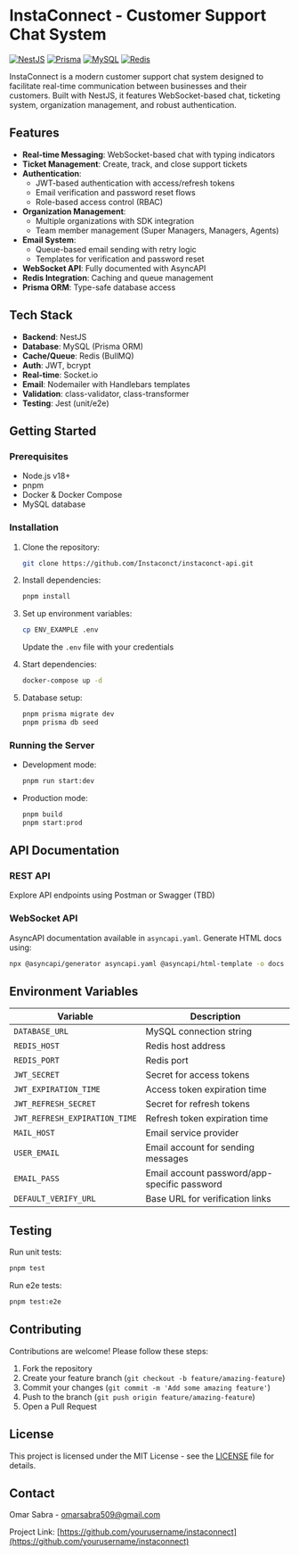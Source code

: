# InstaConnect - Customer Support Chat System

[![NestJS](https://img.shields.io/badge/nestjs-%23E0234E.svg?logo=nestjs&logoColor=white)](https://nestjs.com/)
[![Prisma](https://img.shields.io/badge/Prisma-3982CE?logo=Prisma&logoColor=white)](https://www.prisma.io/)
[![MySQL](https://img.shields.io/badge/MySQL-005C84?logo=mysql&logoColor=white)](https://www.mysql.com/)
[![Redis](https://img.shields.io/badge/Redis-%23DD0031.svg?logo=redis&logoColor=white)](https://redis.io/)

InstaConnect is a modern customer support chat system designed to facilitate real-time communication between businesses and their customers. Built with NestJS, it features WebSocket-based chat, ticketing system, organization management, and robust authentication.

## Features

- **Real-time Messaging**: WebSocket-based chat with typing indicators
- **Ticket Management**: Create, track, and close support tickets
- **Authentication**:
  - JWT-based authentication with access/refresh tokens
  - Email verification and password reset flows
  - Role-based access control (RBAC)
- **Organization Management**: 
  - Multiple organizations with SDK integration
  - Team member management (Super Managers, Managers, Agents)
- **Email System**:
  - Queue-based email sending with retry logic
  - Templates for verification and password reset
- **WebSocket API**: Fully documented with AsyncAPI
- **Redis Integration**: Caching and queue management
- **Prisma ORM**: Type-safe database access

## Tech Stack

- **Backend**: NestJS
- **Database**: MySQL (Prisma ORM)
- **Cache/Queue**: Redis (BullMQ)
- **Auth**: JWT, bcrypt
- **Real-time**: Socket.io
- **Email**: Nodemailer with Handlebars templates
- **Validation**: class-validator, class-transformer
- **Testing**: Jest (unit/e2e)

## Getting Started

### Prerequisites

- Node.js v18+
- pnpm
- Docker & Docker Compose
- MySQL database

### Installation

1. Clone the repository:
   ```bash
   git clone https://github.com/Instaconct/instaconct-api.git
   ```

2. Install dependencies:
   ```bash
   pnpm install
   ```

3. Set up environment variables:
   ```bash
   cp ENV_EXAMPLE .env
   ```
   Update the `.env` file with your credentials

4. Start dependencies:
   ```bash
   docker-compose up -d
   ```

5. Database setup:
   ```bash
   pnpm prisma migrate dev
   pnpm prisma db seed
   ```

### Running the Server

- Development mode:
  ```bash
  pnpm run start:dev
  ```

- Production mode:
  ```bash
  pnpm build
  pnpm start:prod
  ```

## API Documentation

### REST API
Explore API endpoints using Postman or Swagger (TBD)

### WebSocket API
AsyncAPI documentation available in `asyncapi.yaml`. Generate HTML docs using:
```bash
npx @asyncapi/generator asyncapi.yaml @asyncapi/html-template -o docs
```

## Environment Variables

| Variable                     | Description                                  |
|------------------------------|----------------------------------------------|
| `DATABASE_URL`               | MySQL connection string                     |
| `REDIS_HOST`                 | Redis host address                          |
| `REDIS_PORT`                 | Redis port                                  |
| `JWT_SECRET`                 | Secret for access tokens                   |
| `JWT_EXPIRATION_TIME`        | Access token expiration time               |
| `JWT_REFRESH_SECRET`         | Secret for refresh tokens                  |
| `JWT_REFRESH_EXPIRATION_TIME`| Refresh token expiration time              |
| `MAIL_HOST`                  | Email service provider                     |
| `USER_EMAIL`                 | Email account for sending messages         |
| `EMAIL_PASS`                 | Email account password/app-specific password|
| `DEFAULT_VERIFY_URL`         | Base URL for verification links            |

## Testing

Run unit tests:
```bash
pnpm test
```

Run e2e tests:
```bash
pnpm test:e2e
```

## Contributing

Contributions are welcome! Please follow these steps:
1. Fork the repository
2. Create your feature branch (`git checkout -b feature/amazing-feature`)
3. Commit your changes (`git commit -m 'Add some amazing feature'`)
4. Push to the branch (`git push origin feature/amazing-feature`)
5. Open a Pull Request

## License

This project is licensed under the MIT License - see the [LICENSE](LICENSE) file for details.

## Contact

Omar Sabra - [omarsabra509@gmail.com](mailto:omarsabra509@gmail.com)

Project Link: [https://github.com/yourusername/instaconnect](https://github.com/yourusername/instaconnect)

